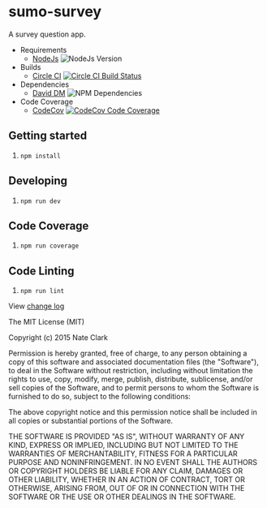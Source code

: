 # sumo-survey
A survey question app.

* Requirements
  * [NodeJs](https://nodejs.org) ![NodeJs Version](http://img.shields.io/badge/node-^5-blue.svg)
* Builds
  * [Circle CI](https://circleci.com) [![Circle CI Build Status](https://img.shields.io/circleci/project/n8io/sumo-survey/develop.svg)](https://circleci.com/gh/n8io/sumo-survey/tree/develop)
* Dependencies
  * [David DM](https://david-dm.org) ![NPM Dependencies](https://david-dm.org/n8io/sumo-survey/develop.svg)
* Code Coverage
  * [CodeCov](https://codecov.io) [![CodeCov Code Coverage](https://img.shields.io/codecov/c/github/n8io/sumo-survey/develop.svg)](https://codecov.io/github/n8io/sumo-survey?branch=develop)

## Getting started
1. `npm install`

## Developing
1. `npm run dev`

## Code Coverage
1. `npm run coverage`

## Code Linting
1. `npm run lint`

View [change log](CHANGELOG.md)

The MIT License (MIT)

Copyright (c) 2015 Nate Clark

Permission is hereby granted, free of charge, to any person obtaining
a copy of this software and associated documentation files (the
"Software"), to deal in the Software without restriction, including
without limitation the rights to use, copy, modify, merge, publish,
distribute, sublicense, and/or sell copies of the Software, and to
permit persons to whom the Software is furnished to do so, subject to
the following conditions:

The above copyright notice and this permission notice shall be
included in all copies or substantial portions of the Software.

THE SOFTWARE IS PROVIDED "AS IS", WITHOUT WARRANTY OF ANY KIND,
EXPRESS OR IMPLIED, INCLUDING BUT NOT LIMITED TO THE WARRANTIES OF
MERCHANTABILITY, FITNESS FOR A PARTICULAR PURPOSE AND
NONINFRINGEMENT. IN NO EVENT SHALL THE AUTHORS OR COPYRIGHT HOLDERS BE
LIABLE FOR ANY CLAIM, DAMAGES OR OTHER LIABILITY, WHETHER IN AN ACTION
OF CONTRACT, TORT OR OTHERWISE, ARISING FROM, OUT OF OR IN CONNECTION
WITH THE SOFTWARE OR THE USE OR OTHER DEALINGS IN THE SOFTWARE.
